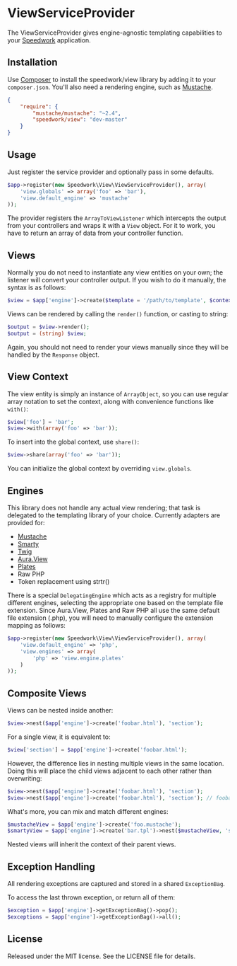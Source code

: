 ViewServiceProvider
===================

The ViewServiceProvider gives engine-agnostic templating capabilities to your [Speedwork][1] application.

Installation
------------

Use [Composer][2] to install the speedwork/view library by adding it to your `composer.json`. You'll also need a rendering engine, such as [Mustache][3].

```json
{
    "require": {
        "mustache/mustache": "~2.4",
        "speedwork/view": "dev-master"
    }
}
```

Usage
-----

Just register the service provider and optionally pass in some defaults.

```php
$app->register(new Speedwork\View\ViewServiceProvider(), array(
    'view.globals' => array('foo' => 'bar'),
    'view.default_engine' => 'mustache'
));
```

The provider registers the `ArrayToViewListener` which intercepts the output from your controllers and wraps it with a `View` object. For it to work, you have to return an array of data from your controller function.

Views
-----

Normally you do not need to instantiate any view entities on your own; the listener will convert your controller output. If you wish to do it manually, the syntax is as follows:

```php
$view = $app['engine']->create($template = '/path/to/template', $context = array('foo' => 'bar'));
```

Views can be rendered by calling the `render()` function, or casting to string:

```php
$output = $view->render();
$output = (string) $view;
```

Again, you should not need to render your views manually since they will be handled by the `Response` object.

View Context
------------

The view entity is simply an instance of `ArrayObject`, so you can use regular array notation to set the context, along with convenience functions like `with()`:

```php
$view['foo'] = 'bar';
$view->with(array('foo' => 'bar'));
```

To insert into the global context, use `share()`:

```php
$view->share(array('foo' => 'bar'));
```

You can initialize the global context by overriding `view.globals`.

Engines
-------

This library does not handle any actual view rendering; that task is delegated to the templating library of your choice. Currently adapters are provided for:

* [Mustache][3]
* [Smarty][4]
* [Twig][5]
* [Aura.View][6]
* [Plates][7]
* Raw PHP
* Token replacement using strtr()

There is a special `DelegatingEngine` which acts as a registry for multiple different engines, selecting the appropriate one based on the template file extension. Since Aura.View, Plates and Raw PHP all use the same default file extension (.php), you will need to manually configure the extension mapping as follows:

```php
$app->register(new Speedwork\View\ViewServiceProvider(), array(
    'view.default_engine' => 'php',
    'view.engines' => array(
        'php' => 'view.engine.plates'
    )
));
```

Composite Views
---------------

Views can be nested inside another:

```php
$view->nest($app['engine']->create('foobar.html'), 'section');
```

For a single view, it is equivalent to:

```php
$view['section'] = $app['engine']->create('foobar.html');
```

However, the difference lies in nesting multiple views in the same location. Doing this will place the child views adjacent to each other rather than overwriting:

```php
$view->nest($app['engine']->create('foobar.html'), 'section');
$view->nest($app['engine']->create('foobar.html'), 'section'); // foobar.html is now repeated twice
```

What's more, you can mix and match different engines:

```php
$mustacheView = $app['engine']->create('foo.mustache');
$smartyView = $app['engine']->create('bar.tpl')->nest($mustacheView, 'section');
```

Nested views will inherit the context of their parent views.

Exception Handling
------------------

All rendering exceptions are captured and stored in a shared `ExceptionBag`.

To access the last thrown exception, or return all of them:

```php
$exception = $app['engine']->getExceptionBag()->pop();
$exceptions = $app['engine']->getExceptionBag()->all();
```

License
-------

Released under the MIT license. See the LICENSE file for details.

[1]: http://github.com/speedwork
[2]: http://getcomposer.org
[3]: http://mustache.github.io
[4]: http://www.smarty.net
[5]: http://twig.sensiolabs.org
[6]: http://github.com/auraphp/Aura.View
[7]: http://platesphp.com
